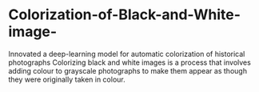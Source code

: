 # Colorization-of-Black-and-White-image-
Innovated a deep-learning model for automatic colorization of historical photographs  Colorizing black and white images is a process that involves adding colour to grayscale photographs to make them appear as though they were originally taken in colour.

